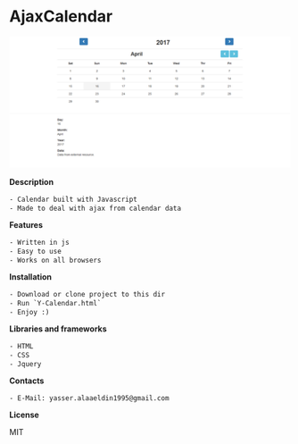 AjaxCalendar
=============

![ScreenShot](https://github.com/yasseralaa/ajaxcalendar/blob/master/screenshot.png)

**Description**

    - Calendar built with Javascript
    - Made to deal with ajax from calendar data

**Features**

    - Written in js
    - Easy to use
    - Works on all browsers

**Installation**

    - Download or clone project to this dir
    - Run `Y-Calendar.html`
    - Enjoy :)

**Libraries and frameworks**

    - HTML
    - CSS
    - Jquery

**Contacts**

    - E-Mail: yasser.alaaeldin1995@gmail.com

**License**

MIT
